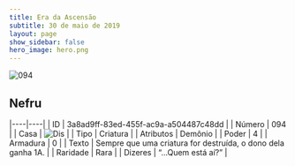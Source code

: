 ```yaml
---
title: Era da Ascensão
subtitle: 30 de maio de 2019
layout: page
show_sidebar: false
hero_image: hero.png
---
```


![094](https://cdn.keyforgegame.com/media/card_front/pt/435_094_H3VG4J3F378W_pt.png)

## Nefru

|----|----|
| ID | 3a8ad9ff-83ed-455f-ac9a-a504487c48dd |
| Número | 094 |
| Casa | ![Dis](https://archonarcana.com/images/thumb/e/e8/Dis.png/22px-Dis.png "Dis") |
| Tipo | Criatura |
| Atributos | Demônio |
| Poder | 4 |
| Armadura | 0 |
| Texto | Sempre que uma criatura for destruída, o dono dela ganha 1A. |
| Raridade | Rara |
| Dizeres | “…Quem está aí?” |
